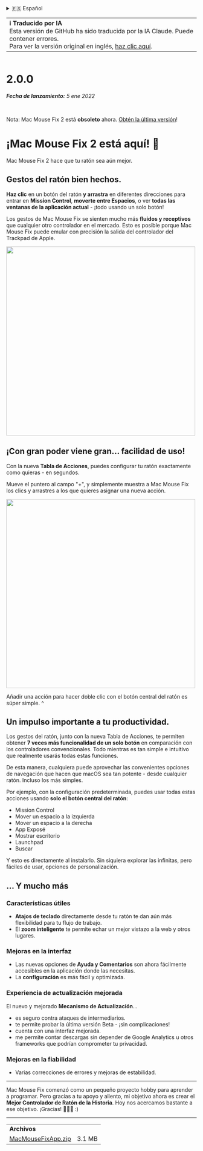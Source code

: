 <details>
<summary>🇪🇸 Español</summary>

[🇬🇧 English (GitHub)](https://github.com/noah-nuebling/mac-mouse-fix/releases/tag/2.0.0)\
[🇦🇩 Català](https://redirect.macmousefix.com/?target=mmf-release&tag=2.0.0&locale=ca)\
[🇩🇪 Deutsch](https://redirect.macmousefix.com/?target=mmf-release&tag=2.0.0&locale=de)\
**🇪🇸 Español**\
[🇫🇷 Français](https://redirect.macmousefix.com/?target=mmf-release&tag=2.0.0&locale=fr)\
[🇮🇩 Indonesia](https://redirect.macmousefix.com/?target=mmf-release&tag=2.0.0&locale=id)\
[🇮🇹 Italiano](https://redirect.macmousefix.com/?target=mmf-release&tag=2.0.0&locale=it)\
[🇭🇺 Magyar](https://redirect.macmousefix.com/?target=mmf-release&tag=2.0.0&locale=hu)\
[🇳🇱 Nederlands](https://redirect.macmousefix.com/?target=mmf-release&tag=2.0.0&locale=nl)\
[🇵🇱 Polski](https://redirect.macmousefix.com/?target=mmf-release&tag=2.0.0&locale=pl)\
[🇧🇷 Português (Brasil)](https://redirect.macmousefix.com/?target=mmf-release&tag=2.0.0&locale=pt-BR)\
[🇵🇹 Português (Portugal)](https://redirect.macmousefix.com/?target=mmf-release&tag=2.0.0&locale=pt-PT)\
[🇷🇴 Română](https://redirect.macmousefix.com/?target=mmf-release&tag=2.0.0&locale=ro)\
[🇸🇪 Svenska](https://redirect.macmousefix.com/?target=mmf-release&tag=2.0.0&locale=sv)\
[🇻🇳 Tiếng Việt](https://redirect.macmousefix.com/?target=mmf-release&tag=2.0.0&locale=vi)\
[🇹🇷 Türkçe](https://redirect.macmousefix.com/?target=mmf-release&tag=2.0.0&locale=tr)\
[🇨🇿 Čeština](https://redirect.macmousefix.com/?target=mmf-release&tag=2.0.0&locale=cs)\
[🇬🇷 Ελληνικά](https://redirect.macmousefix.com/?target=mmf-release&tag=2.0.0&locale=el)\
[🇷🇺 Русский](https://redirect.macmousefix.com/?target=mmf-release&tag=2.0.0&locale=ru)\
[🇺🇦 Українська](https://redirect.macmousefix.com/?target=mmf-release&tag=2.0.0&locale=uk)\
[🇮🇱 עברית](https://redirect.macmousefix.com/?target=mmf-release&tag=2.0.0&locale=he)\
[🇸🇦 العربية](https://redirect.macmousefix.com/?target=mmf-release&tag=2.0.0&locale=ar)\
[🇮🇳 हिन्दी](https://redirect.macmousefix.com/?target=mmf-release&tag=2.0.0&locale=hi)\
[🇹🇭 ไทย](https://redirect.macmousefix.com/?target=mmf-release&tag=2.0.0&locale=th)\
[🇨🇳 中文 (简体)](https://redirect.macmousefix.com/?target=mmf-release&tag=2.0.0&locale=zh-Hans)\
[🇨🇳 中文 (繁體)](https://redirect.macmousefix.com/?target=mmf-release&tag=2.0.0&locale=zh-Hant)\
[🇭🇰 中文（香港)](https://redirect.macmousefix.com/?target=mmf-release&tag=2.0.0&locale=zh-HK)\
[🇯🇵 日本語](https://redirect.macmousefix.com/?target=mmf-release&tag=2.0.0&locale=ja)\
[🇰🇷 한국어](https://redirect.macmousefix.com/?target=mmf-release&tag=2.0.0&locale=ko)\
[Help translate Mac Mouse Fix to different languages!](https://github.com/noah-nuebling/mac-mouse-fix/discussions/731)
</details>
<table align=><td>
<b>ℹ️ Traducido por IA</b><br>
Esta versión de GitHub ha sido traducida por la IA Claude. Puede contener errores.<br>
Para ver la versión original en inglés, <a href="https://github.com/noah-nuebling/mac-mouse-fix/releases/tag/2.0.0">haz clic aquí</a>.
</td></table>

<table></table>

# 2.0.0
***Fecha de lanzamiento:** 5 ene 2022*

<br>

Nota: Mac Mouse Fix 2 está **obsoleto** ahora. [Obtén la última versión](https://github.com/noah-nuebling/mac-mouse-fix/releases)!

# ¡Mac Mouse Fix 2 está aquí! 🎉

Mac Mouse Fix 2 hace que tu ratón sea aún mejor.

## Gestos del ratón bien hechos.

**Haz clic** en un botón del ratón **y arrastra** en diferentes direcciones para entrar en **Mission Control**, **moverte entre Espacios**, o ver **todas las ventanas de la aplicación actual** - ¡todo usando un solo botón!

Los gestos de Mac Mouse Fix se sienten mucho más **fluidos y receptivos** que cualquier otro controlador en el mercado.
Esto es posible porque Mac Mouse Fix puede emular con precisión la salida del controlador del Trackpad de Apple.

<img width=500px src="https://user-images.githubusercontent.com/40808343/149643011-cc3311f1-af5c-453a-8206-2c6496d73d61.gif">

## ¡Con gran poder viene gran... facilidad de uso!

Con la nueva **Tabla de Acciones**, puedes configurar tu ratón exactamente como quieras - en segundos.

Mueve el puntero al campo "+", y simplemente muestra a Mac Mouse Fix los clics y arrastres a los que quieres asignar una nueva acción.

<img width=500px src="https://user-images.githubusercontent.com/40808343/149642392-d0e25cf9-b49b-4398-b2e9-af2e810c8594.gif">

Añadir una acción para hacer doble clic con el botón central del ratón es súper simple. ^

## Un impulso importante a tu productividad.

Los gestos del ratón, junto con la nueva Tabla de Acciones, te permiten obtener **7 veces más funcionalidad de un solo botón** en comparación con los controladores convencionales. Todo mientras es tan simple e intuitivo que realmente usarás todas estas funciones.

De esta manera, cualquiera puede aprovechar las convenientes opciones de navegación que hacen que macOS sea tan potente - desde cualquier ratón. Incluso los más simples.

Por ejemplo, con la configuración predeterminada, puedes usar todas estas acciones usando **solo el botón central del ratón**:

- Mission Control
- Mover un espacio a la izquierda
- Mover un espacio a la derecha
- App Exposé
- Mostrar escritorio
- Launchpad
- Buscar

Y esto es directamente al instalarlo. Sin siquiera explorar las infinitas, pero fáciles de usar, opciones de personalización.

## ... Y mucho más

### Características útiles

- **Atajos de teclado** directamente desde tu ratón te dan aún más flexibilidad para tu flujo de trabajo.
- El **zoom inteligente** te permite echar un mejor vistazo a la web y otros lugares.

### Mejoras en la interfaz

- Las nuevas opciones de **Ayuda y Comentarios** son ahora fácilmente accesibles en la aplicación donde las necesitas.
- La **configuración** es más fácil y optimizada.

### Experiencia de actualización mejorada

El nuevo y mejorado **Mecanismo de Actualización**...

- es seguro contra ataques de intermediarios.
- te permite probar la última versión Beta - ¡sin complicaciones!
- cuenta con una interfaz mejorada.
- me permite contar descargas sin depender de Google Analytics u otros frameworks que podrían comprometer tu privacidad.

### Mejoras en la fiabilidad

- Varias correcciones de errores y mejoras de estabilidad.

---

Mac Mouse Fix comenzó como un pequeño proyecto hobby para aprender a programar. Pero gracias a tu apoyo y aliento, mi objetivo ahora es crear el **Mejor Controlador de Ratón de la Historia**. Hoy nos acercamos bastante a ese objetivo. ¡Gracias! 🚀🚀🚀 :)

---

<table align="start">
<tr>
    <td colspan=2>
        <b>Archivos</b>
    </td>
</tr>
<tr>
    <td><a href="https://github.com/noah-nuebling/mac-mouse-fix/releases/download/2.0.0/MacMouseFixApp.zip">MacMouseFixApp.zip</a></td>
    <td>3.1 MB</td>
</tr>
</table>